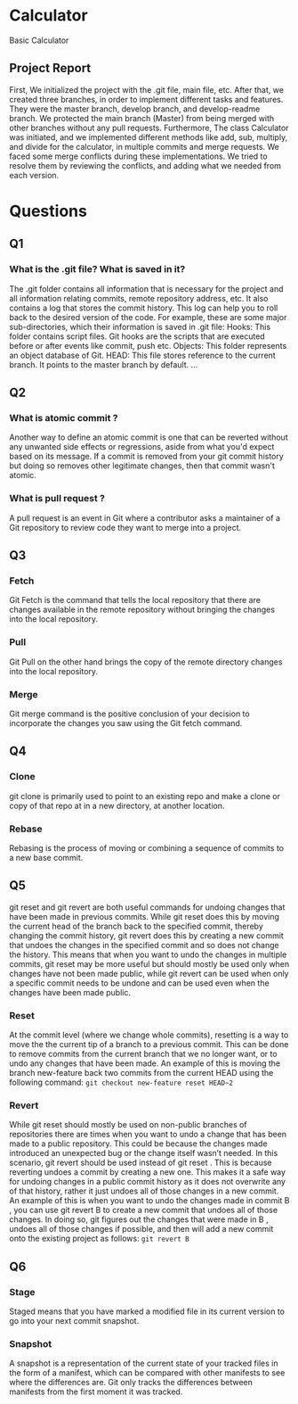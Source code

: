 # Calculator
Basic Calculator

## Project Report
First, We initialized the project with the .git file, main file, etc. After that, we created three branches, in order to implement different tasks and features. They were the master branch, develop branch, and develop-readme branch. We protected the main branch (Master) from being merged with other branches without any pull requests.
Furthermore, The class Calculator was initiated, and we implemented different methods like add, sub, multiply, and divide for the calculator, in multiple commits and merge requests. We faced some merge conflicts during these implementations. We tried to resolve them by reviewing the conflicts, and adding what we needed from each version. 

# Questions

## Q1
### What is the .git file? What is saved in it?
The .git folder contains all information that is necessary for the project and all information relating commits, remote repository address, etc. It also contains a log that stores the commit history. This log can help you to roll back to the desired version of the code.
For example, these are some major sub-directories, which their information is saved in .git file:
Hooks: This folder contains script files. Git hooks are the scripts that are executed before or after events like commit, push etc.
Objects: This folder represents an object database of Git.
HEAD: This file stores reference to the current branch. It points to the master branch by default.
...

## Q2
### What is atomic commit ?
Another way to define an atomic commit is one that can be reverted without any unwanted side effects or regressions, aside from what you'd expect based on its message. If a commit is removed from your git commit history but doing so removes other legitimate changes, then that commit wasn't atomic.

### What is pull request ?
A pull request is an event in Git where a contributor asks a maintainer of a Git repository to review code they want to merge into a project.

## Q3
### Fetch
Git Fetch is the command that tells the local repository that there are changes available in the remote repository without bringing the changes into the local repository.
### Pull
Git Pull on the other hand brings the copy of the remote directory changes into the local repository.
### Merge
Git merge command is the positive conclusion of your decision to incorporate the changes you saw using the Git fetch command.

## Q4
### Clone
git clone is primarily used to point to an existing repo and make a clone or copy of that repo at in a new directory, at another location.
### Rebase
Rebasing is the process of moving or combining a sequence of commits to a new base commit. 

## Q5
git reset and git revert are both useful commands for undoing changes that have been made in previous commits. While git reset does this by moving the current head of the branch back to the specified commit, thereby changing the commit history, git revert does this by creating a new commit that undoes the changes in the specified commit and so does not change the history. This means that when you want to undo the changes in multiple commits, git reset may be more useful but should mostly be used only when changes have not been made public, while git revert can be used when only a specific commit needs to be undone and can be used even when the changes have been made public. 
### Reset
At the commit level (where we change whole commits), resetting is a way to move the the current tip of a branch to a previous commit. This can be done to remove commits from the current branch that we no longer want, or to undo any changes that have been made. An example of this is moving the branch new-feature back two commits from the current HEAD using the following command:
``` git checkout new-feature reset HEAD~2 ```
### Revert
While git reset should mostly be used on non-public branches of repositories there are times when you want to undo a change that has been made to a public repository. This could be because the changes made introduced an unexpected bug or the change itself wasn’t needed. In this scenario, git revert should be used instead of git reset .
This is because reverting undoes a commit by creating a new one. This makes it a safe way for undoing changes in a public commit history as it does not overwrite any of that history, rather it just undoes all of those changes in a new commit. An example of this is when you want to undo the changes made in commit B , you can use git revert B to create a new commit that undoes all of those changes. In doing so, git figures out the changes that were made in B , undoes all of those changes if possible, and then will add a new commit onto the existing project as follows:
```git revert B ```

## Q6
### Stage
Staged means that you have marked a modified file in its current version to go into your next commit snapshot.
### Snapshot
A snapshot is a representation of the current state of your tracked files in the form of a manifest, which can be compared with other manifests to see where the differences are. Git only tracks the differences between manifests from the first moment it was tracked.